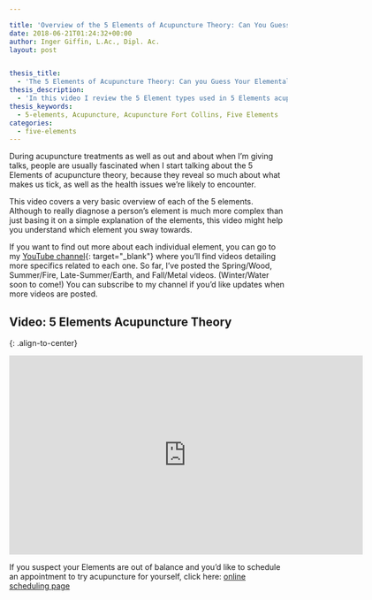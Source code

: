 ```yaml
---

title: 'Overview of the 5 Elements of Acupuncture Theory: Can You Guess Your Elemental Type?'
date: 2018-06-21T01:24:32+00:00
author: Inger Giffin, L.Ac., Dipl. Ac.
layout: post


thesis_title:
  - 'The 5 Elements of Acupuncture Theory: Can you Guess Your Elemental Type?'
thesis_description:
  - 'In this video I review the 5 Element types used in 5 Elements acupuncture, and by the end you might have some guesses for what type you might be! '
thesis_keywords:
  - 5-elements, Acupuncture, Acupuncture Fort Collins, Five Elements
categories:
  - five-elements
---
```


During acupuncture treatments as well as out and about when I’m giving talks, people are usually fascinated when I start talking about the 5 Elements of acupuncture theory, because they reveal so much about what makes us tick, as well as the health issues we’re likely to encounter.

This video covers a very basic overview of each of the 5 elements. Although to really diagnose a person’s element is much more complex than just basing it on a simple explanation of the elements, this video might help you understand which element you sway towards.

If you want to find out more about each individual element, you can go to my [YouTube channel](https://www.youtube.com/channel/UCvh0Z-0SVq60rqRQ1qMmkkA "Wisdom Ways Acupuncture YouTube channel"){: target="_blank"} where you’ll find videos detailing more specifics related to each one. So far, I’ve posted the Spring/Wood, Summer/Fire, Late-Summer/Earth, and Fall/Metal videos. (Winter/Water soon to come!) You can subscribe to my channel if you’d like updates when more videos are posted.

## Video: 5 Elements Acupuncture Theory
{: .align-to-center}

<div class="cms-embed" data-cms-embed="PGlmcmFtZSB3aWR0aD0iNjQwIiBoZWlnaHQ9IjM2MCIgc3JjPSJodHRwczovL3d3dy55b3V0dWJlLmNvbS9lbWJlZC9SZDRyaGYzM2p0ayIgZnJhbWVib3JkZXI9IjAiIGFsbG93PSJhdXRvcGxheTsgZW5jcnlwdGVkLW1lZGlhIiBhbGxvd2Z1bGxzY3JlZW4+PC9pZnJhbWU+"><iframe width="640" height="360" src="https://www.youtube.com/embed/Rd4rhf33jtk" frameborder="0" allow="autoplay; encrypted-media" allowfullscreen=""></iframe></div>

If you suspect your Elements are out of balance and you’d like to schedule an appointment to try acupuncture for yourself, click here: [online scheduling page](http://www.wisdomwaysacupuncture.com/acupuncture-appointment-scheduling/ "Online Acupuncture Scheduling")